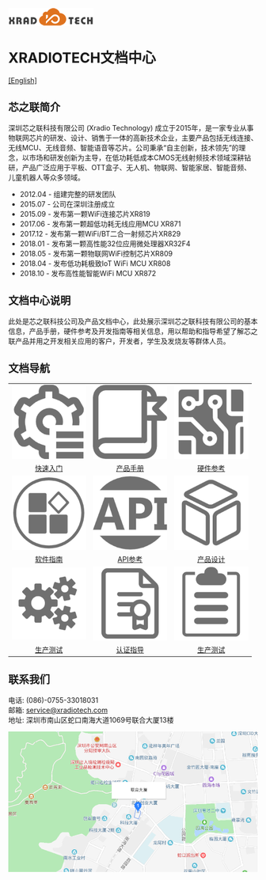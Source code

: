
![](images/XRADIOTECHLOGO.png)

# XRADIOTECH文档中心

[[English]](index-en.md)

## 芯之联简介
深圳芯之联科技有限公司 (Xradio Technology) 成立于2015年，是一家专业从事物联网芯片的研发、设计、销售于一体的高新技术企业，主要产品包括无线连接、无线MCU、无线音频、智能语音等芯片。公司秉承“自主创新，技术领先”的理念，以市场和研发创新为主导，在低功耗低成本CMOS无线射频技术领域深耕钻研，产品广泛应用于平板、OTT盒子、无人机、物联网、智能家居、智能音频、儿童机器人等众多领域。

* 2012.04 - 组建完整的研发团队
* 2015.07 - 公司在深圳注册成立
* 2015.09 - 发布第一颗WiFi连接芯片XR819
* 2017.06 - 发布第一颗超低功耗无线应用MCU XR871
* 2017.12 - 发布第一颗WiFi/BT二合一射频芯片XR829
* 2018.01 - 发布第一颗高性能32位应用微处理器XR32F4
* 2018.05 - 发布第一颗物联网WiFi控制芯片XR809
* 2018.04 - 发布低功耗极致IoT WiFi MCU XR808
* 2018.10 - 发布高性能智能WiFi MCU XR872

## 文档中心说明
此处是芯之联科技公司及产品文档中心，此处展示深圳芯之联科技有限公司的基本信息，产品手册，硬件参考及开发指南等相关信息，用以帮助和指导希望了解芯之联产品并用之开发相关应用的客户，开发者，学生及发烧友等群体人员。

## 文档导航
<style>
table th:first-of-type {
	width: 300px;
}
table th:nth-of-type(2) {
	width: 300px;
}
table th:nth-of-type(3) {
	width: 300px;
}
</style>

||||
|:---:|:---:|:--:|
|<img src="images/get-started.png" width=150/>|<img src="images/product-datasheet.png" width=150/>|<img src="images/hw-ref.png" width=150/>|
|[快速入门](zh_CN/get-started.md)|[产品手册](zh_CN/api-ref.md)|[硬件参考](zh_CN/hw-ref.md)|
|<img src="images/sw-guide.png" width=150/>|<img src="images/api-ref.png" width=150/>|<img src="images/product-design.png" width=150/>|
|[软件指南](zh_CN/sw-guide.md)|[API参考](zh_CN/api-ref.md)|[产品设计](zh_CN/product-design.md)|
|<img src="images/mp-test.png" width=150/>|<img src="images/cert.png" width=150/>|<img src="images/report.png" width=150/>|
|[生产测试](zh_CN/mp-test.md)|[认证指导](zh_CN/cert.md)|[生产测试](zh_CN/reports.md)|

## 联系我们

电话: (086)-0755-33018031  
邮箱: service@xradiotech.com  
地址: 深圳市南山区蛇口南海大道1069号联合大厦13楼  

<html>
    <body>
        <a href="https://j.map.baidu.com/90vTO" target="_parent"><img src="images/LIANHEDASHA.png"></a>
    </body>
</html>








